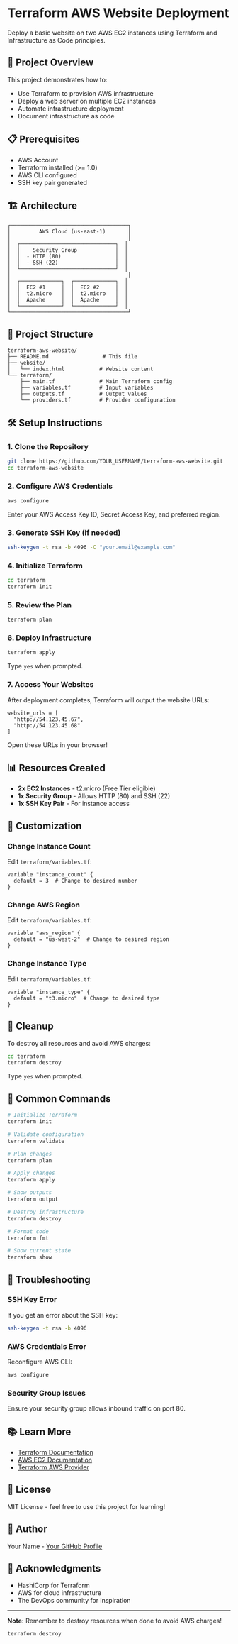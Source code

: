 # Terraform AWS Website Deployment

Deploy a basic website on two AWS EC2 instances using Terraform and Infrastructure as Code principles.

## 🚀 Project Overview

This project demonstrates how to:
- Use Terraform to provision AWS infrastructure
- Deploy a web server on multiple EC2 instances
- Automate infrastructure deployment
- Document infrastructure as code

## 📋 Prerequisites

- AWS Account
- Terraform installed (>= 1.0)
- AWS CLI configured
- SSH key pair generated

## 🏗️ Architecture
```
┌─────────────────────────────────────┐
│         AWS Cloud (us-east-1)       │
│                                     │
│  ┌──────────────────────────────┐  │
│  │    Security Group            │  │
│  │  - HTTP (80)                 │  │
│  │  - SSH (22)                  │  │
│  └──────────────────────────────┘  │
│                                     │
│  ┌─────────────┐  ┌─────────────┐  │
│  │  EC2 #1     │  │  EC2 #2     │  │
│  │  t2.micro   │  │  t2.micro   │  │
│  │  Apache     │  │  Apache     │  │
│  └─────────────┘  └─────────────┘  │
└─────────────────────────────────────┘
```

## 📁 Project Structure
```
terraform-aws-website/
├── README.md                 # This file
├── website/
│   └── index.html           # Website content
└── terraform/
    ├── main.tf              # Main Terraform config
    ├── variables.tf         # Input variables
    ├── outputs.tf           # Output values
    └── providers.tf         # Provider configuration
```

## 🛠️ Setup Instructions

### 1. Clone the Repository
```bash
git clone https://github.com/YOUR_USERNAME/terraform-aws-website.git
cd terraform-aws-website
```

### 2. Configure AWS Credentials
```bash
aws configure
```

Enter your AWS Access Key ID, Secret Access Key, and preferred region.

### 3. Generate SSH Key (if needed)
```bash
ssh-keygen -t rsa -b 4096 -C "your.email@example.com"
```

### 4. Initialize Terraform
```bash
cd terraform
terraform init
```

### 5. Review the Plan
```bash
terraform plan
```

### 6. Deploy Infrastructure
```bash
terraform apply
```

Type `yes` when prompted.

### 7. Access Your Websites

After deployment completes, Terraform will output the website URLs:
```
website_urls = [
  "http://54.123.45.67",
  "http://54.123.45.68"
]
```

Open these URLs in your browser!

## 📊 Resources Created

- **2x EC2 Instances** - t2.micro (Free Tier eligible)
- **1x Security Group** - Allows HTTP (80) and SSH (22)
- **1x SSH Key Pair** - For instance access

## 🔧 Customization

### Change Instance Count

Edit `terraform/variables.tf`:
```hcl
variable "instance_count" {
  default = 3  # Change to desired number
}
```

### Change AWS Region

Edit `terraform/variables.tf`:
```hcl
variable "aws_region" {
  default = "us-west-2"  # Change to desired region
}
```

### Change Instance Type

Edit `terraform/variables.tf`:
```hcl
variable "instance_type" {
  default = "t3.micro"  # Change to desired type
}
```

## 🧹 Cleanup

To destroy all resources and avoid AWS charges:
```bash
cd terraform
terraform destroy
```

Type `yes` when prompted.

## 📝 Common Commands
```bash
# Initialize Terraform
terraform init

# Validate configuration
terraform validate

# Plan changes
terraform plan

# Apply changes
terraform apply

# Show outputs
terraform output

# Destroy infrastructure
terraform destroy

# Format code
terraform fmt

# Show current state
terraform show
```

## 🐛 Troubleshooting

### SSH Key Error
If you get an error about the SSH key:
```bash
ssh-keygen -t rsa -b 4096
```

### AWS Credentials Error
Reconfigure AWS CLI:
```bash
aws configure
```

### Security Group Issues
Ensure your security group allows inbound traffic on port 80.

## 📚 Learn More

- [Terraform Documentation](https://www.terraform.io/docs)
- [AWS EC2 Documentation](https://docs.aws.amazon.com/ec2/)
- [Terraform AWS Provider](https://registry.terraform.io/providers/hashicorp/aws/latest/docs)

## 📄 License

MIT License - feel free to use this project for learning!

## 👤 Author

Your Name - [Your GitHub Profile](https://github.com/YOUR_USERNAME)

## 🙏 Acknowledgments

- HashiCorp for Terraform
- AWS for cloud infrastructure
- The DevOps community for inspiration

---

**Note:** Remember to destroy resources when done to avoid AWS charges!
```bash
terraform destroy
```
